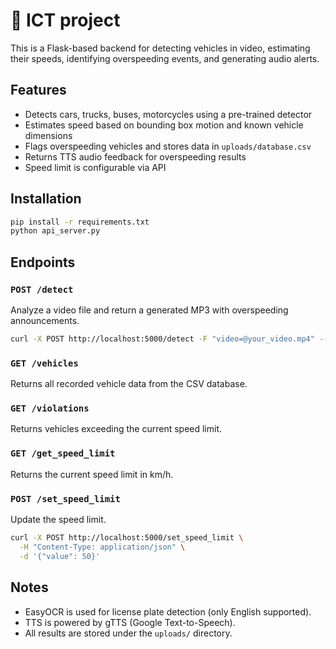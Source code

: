 # 🚗 ICT project
This is a Flask-based backend for detecting vehicles in video, estimating their speeds, identifying overspeeding events, and generating audio alerts.

## Features

- Detects cars, trucks, buses, motorcycles using a pre-trained detector
- Estimates speed based on bounding box motion and known vehicle dimensions
- Flags overspeeding vehicles and stores data in `uploads/database.csv`
- Returns TTS audio feedback for overspeeding results
- Speed limit is configurable via API

## Installation

```bash
pip install -r requirements.txt
python api_server.py
```

## Endpoints

### `POST /detect`

Analyze a video file and return a generated MP3 with overspeeding announcements.

```bash
curl -X POST http://localhost:5000/detect -F "video=@your_video.mp4" --output alert.mp3
```

### `GET /vehicles`

Returns all recorded vehicle data from the CSV database.

### `GET /violations`

Returns vehicles exceeding the current speed limit.

### `GET /get_speed_limit`

Returns the current speed limit in km/h.

### `POST /set_speed_limit`

Update the speed limit.

```bash
curl -X POST http://localhost:5000/set_speed_limit \
  -H "Content-Type: application/json" \
  -d '{"value": 50}'
```

## Notes

- EasyOCR is used for license plate detection (only English supported).
- TTS is powered by gTTS (Google Text-to-Speech).
- All results are stored under the `uploads/` directory.
